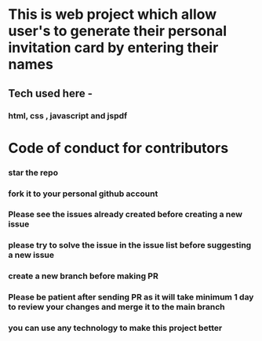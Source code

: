 # This is web project which allow user's to generate their personal invitation card by entering their names
## Tech used here -
### html, css , javascript and jspdf

# Code of conduct for contributors
### star the repo
### fork it to your personal github account
### Please see the issues already created before creating a new issue
### please try to solve the issue in the issue list before suggesting a new issue
### create a new branch before making PR
### Please be patient after sending PR as it will take minimum 1 day to review your changes and merge it to the main branch
### you can use any technology to make this project better
